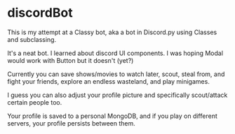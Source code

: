 # discordBot

This is my attempt at a Classy bot, aka a bot in Discord.py using Classes and subclassing.

It's a neat bot. I learned about discord UI components. I was hoping Modal would work with Button but it doesn't (yet?)

Currently you can save shows/movies to watch later, scout, steal from, and fight your friends, explore an endless wasteland, and play minigames.

I guess you can also adjust your profile picture and specifically scout/attack certain people too. 

Your profile is saved to a personal MongoDB, and if you play on different servers, your profile persists between them.
